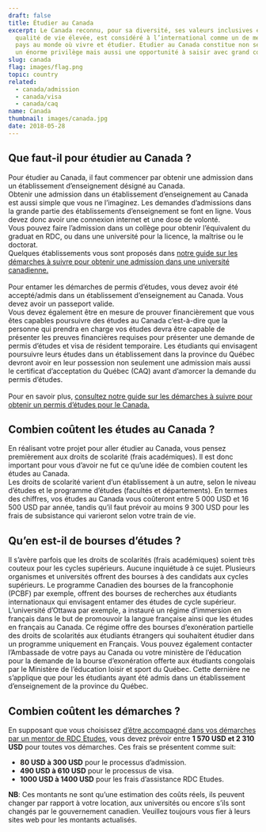 ```yaml
---
draft: false
title: Étudier au Canada
excerpt: Le Canada reconnu, pour sa diversité, ses valeurs inclusives et sa
  qualité de vie élevée, est considéré à l’international comme un de meilleurs
  pays au monde où vivre et étudier. Etudier au Canada constitue non seulement
  un énorme privilège mais aussi une opportunité à saisir avec grand coeur.
slug: canada
flag: images/flag.png
topic: country
related:
  - canada/admission
  - canada/visa
  - canada/caq
name: Canada
thumbnail: images/canada.jpg
date: 2018-05-28
---
```

## Que faut-il pour étudier au Canada ?

Pour étudier au Canada, il faut commencer par obtenir une admission dans un établissement d’enseignement désigné au Canada.\
Obtenir une admission dans un établissement d’enseignement au Canada est aussi simple que vous ne l’imaginez.
Les demandes d’admissions dans la grande partie des établissements d’enseignement se font en ligne. Vous devez donc avoir une connexion internet et une dose de volonté.\
Vous pouvez faire l’admission dans un collège pour obtenir l’équivalent du graduat en RDC, ou dans une université pour la licence, la maîtrise ou le doctorat.\
Quelques établissements vous sont proposés dans [notre guide sur les démarches à suivre pour obtenir une admission dans une université canadienne.](/guides/canada/admission)
\
\
Pour entamer les démarches de permis d’études, vous devez avoir été accepté/admis dans un établissement d’enseignement au Canada. Vous devez avoir un passeport valide.\
Vous devez également être en mesure de prouver financièrement que vous êtes capables poursuivre des études au Canada c’est-à-dire que la personne qui prendra en charge vos études devra être capable de présenter les preuves financières requises pour présenter une demande de permis d’études et visa de résident temporaire.
Les étudiants qui envisagent poursuivre leurs études dans un établissement dans la province du Québec devront avoir en leur possession non seulement une admission mais aussi le certificat d’acceptation du Québec (CAQ) avant d’amorcer la demande du permis d’études.
\
\
Pour en savoir plus, [consultez notre guide sur les démarches à suivre pour obtenir un permis d’études pour le Canada.](/guides/canada/visa)

## Combien coûtent les études au Canada ?

En réalisant votre projet pour aller étudier au Canada, vous pensez premièrement aux droits de scolarité (frais académiques).
Il est donc important pour vous d’avoir ne fut ce qu’une idée de combien coutent les études au Canada.\
Les droits de scolarité varient d’un établissement à un autre, selon le niveau d’études et le programme d’études (facultés et départements).
En termes des chiffres, vos études au Canada vous coûteront entre 5 000 USD et 16 500 USD par année, tandis qu’il faut prévoir au moins 9 300 USD pour les frais de subsistance qui varieront selon votre train de vie.

## Qu’en est-il de bourses d’études ?

Il s’avère parfois que les droits de scolarités (frais académiques) soient très couteux pour les cycles supérieurs. Aucune inquiétude à ce sujet.
Plusieurs organismes et universités offrent des bourses à des candidats aux cycles supérieurs.
Le programme Canadien des bourses de la francophonie (PCBF) par exemple, offrent des bourses de recherches aux étudiants internationaux qui envisagent entamer des études de cycle supérieur.\
L’université d’Ottawa par exemple, a instauré un régime d’immersion en français dans le but de promouvoir la langue française ainsi que les études en français au Canada.
Ce régime offre des bourses d’exonération partielle des droits de scolarités aux étudiants étrangers qui souhaitent étudier dans un programme uniquement en Français.
Vous pouvez également contacter l’Ambassade de votre pays au Canada ou votre ministère de l’éducation pour la demande de la bourse d’exonération offerte aux étudiants congolais par le Ministère de l’éducation loisir et sport du Québec.
Cette dernière ne s’applique que pour les étudiants ayant été admis dans un établissement d’enseignement de la province du Québec.

## Combien coûtent les démarches ?

En supposant que vous choisissez [d’être accompagné dans vos démarches par un mentor de RDC Etudes](/accompagnement), vous devez prévoir entre **1 570 USD et 2 310 USD** pour toutes vos démarches.
Ces frais se présentent comme suit:

* **80 USD à 300 USD** pour le processus d’admission.
* **490 USD à 610 USD** pour le processus de visa.
* **1000 USD à 1400 USD** pour les frais d’assistance RDC Etudes.

**NB**: Ces montants ne sont qu’une estimation des coûts réels, ils peuvent changer par rapport à votre location, aux universités ou encore s’ils sont changés par le gouvernement canadien. Veuillez toujours vous fier à leurs sites web pour les montants actualisés.